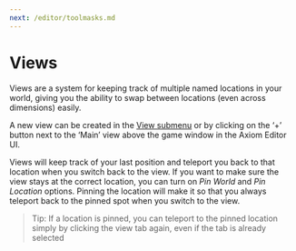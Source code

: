 ```yaml
---
next: /editor/toolmasks.md
---
```


# Views

Views are a system for keeping track of multiple named locations in your world, giving you the ability to swap between locations (even across dimensions) easily.

A new view can be created in the [View submenu](mainmenubar.md#view) or by clicking on the ‘+’ button next to the ‘Main’ view above the game window in the Axiom Editor UI.

Views will keep track of your last position and teleport you back to that location when you switch back to the view. If you want to make sure the view stays at the correct location, you can turn on _Pin World_ and _Pin Location_ options. Pinning the location will make it so that you always teleport back to the pinned spot when you switch to the view.

> Tip: If a location is pinned, you can teleport to the pinned location simply by clicking the view tab again, even if the tab is already selected
